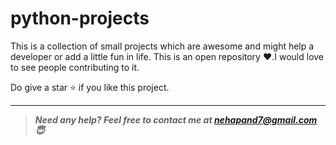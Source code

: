# python-projects

This is a collection of small projects which are awesome and might help a developer or add a little fun in life. This is an open repository ❤️.I would love to see people contributing to it.

Do give a star ⭐ if you like this project.


---

> **_Need any help? Feel free to contact me at [nehapand7@gmail.com](mailto:nehapand7@gmail.com?Subject=python-projects) 😇_**
